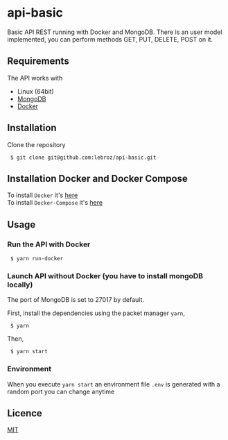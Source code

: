 # api-basic

Basic API REST running with Docker and MongoDB. There is an user model implemented, you can perform methods GET, PUT, DELETE, POST on it.

## Requirements

The API works with

* Linux (64bit)
* [MongoDB](https://www.mongodb.com/fr)
* [Docker](https://docs.docker.com/)

## Installation

Clone the repository

```
 $ git clone git@github.com:lebroz/api-basic.git
```
## Installation Docker and Docker Compose

To install `Docker` it's [here](https://docs.docker.com/install/linux/docker-ce/ubuntu/) </br>
To install `Docker-Compose` it's [here](https://docs.docker.com/compose/install/)

## Usage

### Run the API with Docker

```
 $ yarn run-docker
```

### Launch API without Docker (you have to install mongoDB locally)

The port of MongoDB is set to 27017 by default.

First, install the dependencies using the packet manager `yarn`,

```
 $ yarn
```
Then,

```
 $ yarn start
```

### Environment

When you execute `yarn start` an environment file `.env` is generated with a random port you can change anytime

## Licence

[MIT](https://choosealicense.com/licenses/mit/)
